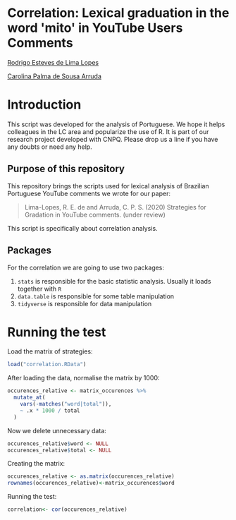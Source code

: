 # Correlation: Lexical graduation in the word 'mito' in YouTube Users Comments

[Rodrigo Esteves de Lima Lopes](mailto:rll307@gmail.com)

[Carolina Palma de Sousa Arruda](mailto:carolpalma203@gmail.com)



# Introduction

This script was developed for the analysis of Portuguese. We hope it helps colleagues in the LC area and popularize the use of R. It is part of our research project developed with CNPQ. Please drop us a line if you have any doubts or need any help.

## Purpose of this repository

This repository brings the scripts used for lexical analysis of Brazilian Portuguese YouTube comments we wrote for our paper:

> Lima-Lopes, R. E. de and Arruda, C. P. S. (2020) Strategies for Gradation in YouTube comments. (under review)

This script is specifically about correlation analysis.

## Packages

For the correlation we are going to use two packages:

1.  `stats` is responsible for the basic statistic analysis. Usually it loads together with `R`
2.  `data.table` is responsible for some table manipulation
3.  `tidyverse` is responsible for data manipulation

# Running the test

Load the matrix of strategies:


```r
load("correlation.RData")
```

After loading the data, normalise the matrix by 1000:


```r
occurences_relative <- matrix_occurences %>% 
  mutate_at(
    vars(-matches("word|total")),
    ~ .x * 1000 / total
  )
```

Now we delete unnecessary data:


```r
occurences_relative$word <- NULL
occurences_relative$total <- NULL
```

Creating the matrix:


```r
occurences_relative <- as.matrix(occurences_relative)
rownames(occurences_relative)<-matrix_occurences$word
```

Running the test:


```r
correlation<- cor(occurences_relative)
```
